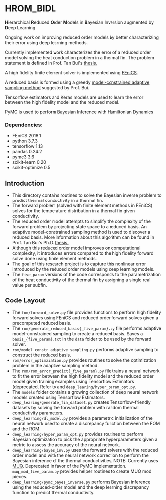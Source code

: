 # HROM_BIDL
**H**ierarchical **R**educed **O**rder **M**odels in **B**ayesian **I**nversion augmented by **D**eep **L**earning

Ongoing work on improving reduced order models by better characterizing their error using deep learning methods.

Currently implemented work characterizes the error of a reduced order model solving the heat conduction problem 
in a thermal fin. The problem statement is defined in Prof. Tan Bui's [thesis.](http://users.ices.utexas.edu/~tanbui/PublishedPapers/TanBuiPhDthesis.pdf)

A high fidelity finite element solver is implemented using [FEniCS](https://fenicsproject.org).

A reduced basis is formed using a greedy [model-constrained adaptive sampling method](http://hdl.handle.net/1721.1/40305) suggested by Prof. Bui.

Tensorflow estimators and Keras models are used to learn the error between the high fidelity model and the reduced model. 

PyMC is used to perform Bayesian Inference with Hamiltonian Dynamics

### Dependencies:
* FEniCS 2018.1
* python 3.7.3
* tensorflow 1.13
* pandas 0.24.2
* pymc3 3.6
* scikit-learn 0.20
* scikit-optimize 0.5

## Introduction
- This directory contains routines to solve the Bayesian inverse problem to 
predict thermal conductivity in a thermal fin.
- The forward problem (solved with finite element methods in FEniCS) 
solves for the temperature distribution in a thermal fin given conductivity.
- The reduced order model attempts to simplify the complexity of the forward 
problem by projecting state space to a reduced basis. An adaptive 
model-constrained sampling method is used to discover a reduced basis. 
More information about this algorithm can be found in Prof. Tan Bui's Ph.D. 
[thesis.](http://users.ices.utexas.edu/~tanbui/PublishedPapers/TanBuiPhDthesis.pdf)
- Although this reduced order model improves on computational complexity, 
it introduces errors compared to the high fidelity forward solve done using 
finite element methods. 
- The goal of this research project is to capture this nonlinear error introduced 
by the reduced order models using deep learning models.
- The `five_param` versions of the code corresponds to the parametrization of 
the heat conductivity of the thermal fin by assigning a single real value per 
subfin. 

## Code Layout
- The `fom/forward_solve.py` file provides functions to perform high fidelity forward
solves using FEniCS and reduced order forward solves given a precomputed reduced 
basis.
- The `rom/generate_reduced_basis{_five_param}.py` file performs adaptive 
model-constrained sampling to create a reduced basis. Saves a 
`basis_{five_param}.txt` in the `data` folder to be used by the forward solver.
- `rom/model_constr_adaptive_sampling.py` performs adaptive sampling to construct
the reduced basis.
- `rom/error_optimziation.py` provides routines to solve the optimization problem 
in the adaptive sampling method.
- The `rom/rom_error_predict{_five_param}.py` file trains a neural network to fit 
the error between the high fidelity model and the reduced order model given 
training examples using Tensorflow Estimators (deprecated. Refer to 
and `deep_learing/hyper_param_opt.py`.
- The `models` folder contains a growing collection of deep neural network models 
created using Tensorflow Estimators.
- `deep_learing/generate_fin_dataset.py` creates Tensorflow-friendly datasets by solving the 
forward problem with random thermal conductivity parameters.
- `deep_learning/dl_model.py` provides a parametric initialization of the neural network
used to create a discrepancy function between the FOM and the ROM.
- `deep_learning/hyper_param_opt.py` provides routines to perform Bayesian optimization to pick 
the appropriate hyperparameters given a metric to assess the accuracy of the 
neural network.
- `deep_learning/bayes_inv.py` uses the forward solvers with the reduced order model and with 
the neural network correction to perform the Bayesian inference of the thermal 
conductivities. NOTE: Currently uses [MUQ](http://muq.mit.edu). Deprecated in
favor of the PyMC implementation. `muq_mod_five_param.py` provides helper 
routines to create MUQ mod pieces.
- `deep_learning/pymc_bayes_inverse.py` performs Bayesian inference using the reduced-order
model and the deep learning discrepancy function to predict thermal conductivity.
